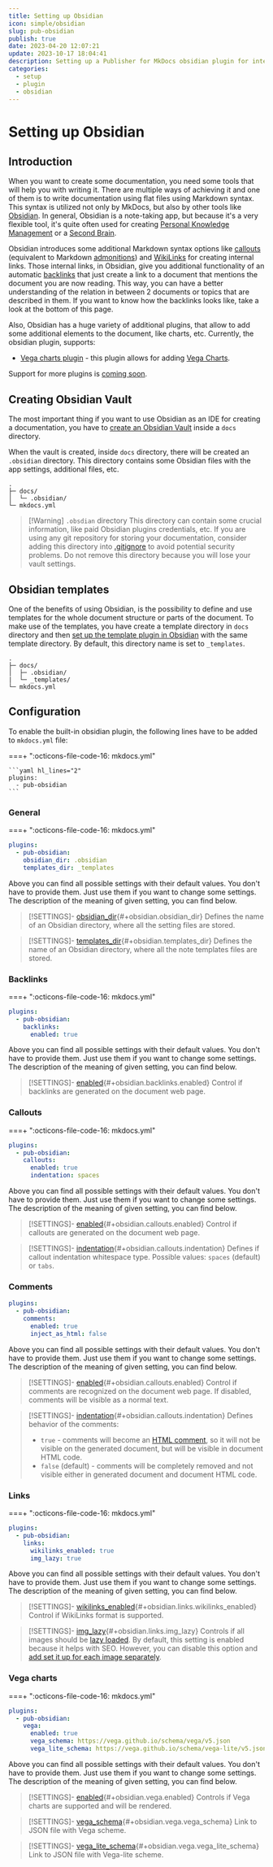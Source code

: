 ```yaml
---
title: Setting up Obsidian
icon: simple/obsidian
slug: pub-obsidian
publish: true
date: 2023-04-20 12:07:21
update: 2023-10-17 18:04:41
description: Setting up a Publisher for MkDocs obsidian plugin for integration with an Obsidian note taking tool
categories:
  - setup
  - plugin
  - obsidian
---
```


# Setting up Obsidian

## Introduction

When you want to create some documentation, you need some tools that will help you with writing it. There are multiple ways of achieving it and one of them is to write documentation using flat files using Markdown syntax. This syntax is utilized not only by MkDocs, but also by other tools like [Obsidian](https://obsidian.md). In general, Obsidian is a note-taking app, but because it's a very flexible tool, it's quite often used for creating [Personal Knowledge Management](https://en.wikipedia.org/wiki/Personal_knowledge_management) or a [Second Brain](https://www.buildingasecondbrain.com).

Obsidian introduces some additional Markdown syntax options like [callouts](https://help.obsidian.md/Editing+and+formatting/Callouts) (equivalent to Markdown [admonitions](https://squidfunk.github.io/mkdocs-material/reference/admonitions/)) and [WikiLinks](https://en.wikipedia.org/wiki/Help:Link) for creating internal links. Those internal links, in Obsidian, give you additional functionality of an automatic [backlinks](https://help.obsidian.md/Plugins/Backlinks) that just create a link to a document that mentions the document you are now reading. This way, you can have a better understanding of the relation in between 2 documents or topics that are described in them. If you want to know how the backlinks looks like, take a look at the bottom of this page.

Also, Obsidian has a huge variety of additional plugins, that allow to add some additional elements to the document, like charts, etc. Currently, the obsidian plugin, supports:

- [Vega charts plugin](https://github.com/Justin-J-K/obsidian-vega) - this plugin allows for adding [Vega Charts](https://vega.github.io/vega/).

Support for more plugins is [coming soon](../../07_dev/other/02_backlog.md).

## Creating Obsidian Vault

The most important thing if you want to use Obsidian as an IDE for creating a documentation, you have to [create an Obsidian Vault](https://help.obsidian.md/Getting+started/Create+a+vault) inside a `docs` directory.

When the vault is created, inside `docs` directory, there will be created an `.obsidian` directory. This directory contains some Obsidian files with the app settings, additional files, etc.

```console hl_lines="2-3"
.
├─ docs/
│  └─ .obsidian/
└─ mkdocs.yml
```

> [!Warning] `.obsdian` directory
> This directory can contain some crucial information, like paid Obsidian plugins credentials, etc. If you are using any git repository for storing your documentation, consider adding this directory into [.gitignore](https://git-scm.com/docs/gitignore) to avoid potential security problems.
> Do not remove this directory because you will lose your vault settings.

## Obsidian templates

One of the benefits of using Obsidian, is the possibility to define and use templates for the whole document structure or parts of the document. To make use of the templates, you have create a template directory in `docs` directory and then [set up the template plugin in Obsidian](https://help.obsidian.md/Plugins/Templates) with the same template directory. By default, this directory name is set to `_templates`.

```console hl_lines="2 4"
.
├─ docs/
│  ├─ .obsidian/
|  └─ _templates/
└─ mkdocs.yml
```

## Configuration

To enable the built-in obsidian plugin, the following lines have to be added to `mkdocs.yml` file:

===+ ":octicons-file-code-16: mkdocs.yml"

    ```yaml hl_lines="2"
    plugins:
      - pub-obsidian
    ```

### General

===+ ":octicons-file-code-16: mkdocs.yml"

``` yaml hl_lines="3-4"
plugins:
  - pub-obsidian:
	obsidian_dir: .obsidian
	templates_dir: _templates
```

Above you can find all possible settings with their default values. You don't have to provide them. Just use them if you want to change some settings. The description of the meaning of given setting, you can find below.

> [!SETTINGS]- [obsidian_dir](#+obsidian.obsidian_dir){#+obsidian.obsidian_dir}
> Defines the name of an Obsidian directory, where all the setting files are stored.

> [!SETTINGS]- [templates_dir](#+obsidian.templates_dir){#+obsidian.templates_dir}
> Defines the name of an Obsidian directory, where all the note templates files are stored.

### Backlinks

===+ ":octicons-file-code-16: mkdocs.yml"

``` yaml hl_lines="3-4"
plugins:
  - pub-obsidian:
	backlinks:
	  enabled: true
```

Above you can find all possible settings with their default values. You don't have to provide them. Just use them if you want to change some settings. The description of the meaning of given setting, you can find below.

> [!SETTINGS]- [enabled](#+obsidian.backlinks.enabled){#+obsidian.backlinks.enabled}
> Control if backlinks are generated on the document web page.

### Callouts

===+ ":octicons-file-code-16: mkdocs.yml"

``` yaml hl_lines="3-5"
plugins:
  - pub-obsidian:
	callouts:
	  enabled: true
	  indentation: spaces
```

Above you can find all possible settings with their default values. You don't have to provide them. Just use them if you want to change some settings. The description of the meaning of given setting, you can find below.

> [!SETTINGS]- [enabled](#+obsidian.callouts.enabled){#+obsidian.callouts.enabled}
> Control if callouts are generated on the document web page.

> [!SETTINGS]- [indentation](#+obsidian.callouts.indentation){#+obsidian.callouts.indentation}
> Defines if callout indentation whitespace type. Possible values: `spaces` (default) or `tabs`.

### Comments

``` yaml hl_lines="3-5"
plugins:
  - pub-obsidian:
	comments:
	  enabled: true
	  inject_as_html: false
```

Above you can find all possible settings with their default values. You don't have to provide them. Just use them if you want to change some settings. The description of the meaning of given setting, you can find below.

> [!SETTINGS]- [enabled](#+obsidian.comments.enabled){#+obsidian.callouts.enabled}
> Control if comments are recognized on the document web page. If disabled, comments will be visible as a normal text.

> [!SETTINGS]- [indentation](#+obsidian.comments.inject_as_html){#+obsidian.callouts.indentation}
> Defines behavior of the comments:
> - `true` - comments will become an [HTML comment](https://www.w3schools.com/tags/tag_comment.asp), so it will not be visible on the generated document, but will be visible in document HTML code.
> - `false` (default) - comments will be completely removed and not visible either in generated document and document HTML code.

### Links

===+ ":octicons-file-code-16: mkdocs.yml"

``` yaml hl_lines="3-5"
plugins:
  - pub-obsidian:
	links:
	  wikilinks_enabled: true
	  img_lazy: true
```

Above you can find all possible settings with their default values. You don't have to provide them. Just use them if you want to change some settings. The description of the meaning of given setting, you can find below.

> [!SETTINGS]- [wikilinks_enabled](#+obsidian.links.wikilinks_enabled){#+obsidian.links.wikilinks_enabled}
> Control if WikiLinks format is supported.

> [!SETTINGS]- [img_lazy](#+obsidian.links.img_lazy){#+obsidian.links.img_lazy}
> Controls if all images should be [lazy loaded](https://developer.mozilla.org/en-US/docs/Web/Performance/Lazy_loading). By default, this setting is enabled because it helps with SEO. However, you can disable this option and [add set it up for each image separately](https://squidfunk.github.io/mkdocs-material/reference/images/?h=image#image-lazy-loading).

### Vega charts

===+ ":octicons-file-code-16: mkdocs.yml"

``` yaml hl_lines="3-6"
plugins:
  - pub-obsidian:
	vega:
	  enabled: true
	  vega_schema: https://vega.github.io/schema/vega/v5.json
	  vega_lite_schema: https://vega.github.io/schema/vega-lite/v5.json
```

Above you can find all possible settings with their default values. You don't have to provide them. Just use them if you want to change some settings. The description of the meaning of given setting, you can find below.

> [!SETTINGS]- [enabled](#+obsidian.vega.enabled){#+obsidian.vega.enabled}
> Controls if Vega charts are supported and will be rendered.

> [!SETTINGS]- [vega_schema](#+obsidian.vega.vega_schema){#+obsidian.vega.vega_schema}
> Link to JSON file with Vega scheme.

> [!SETTINGS]- [vega_lite_schema](#+obsidian.vega.vega_lite_schema){#+obsidian.vega.vega_lite_schema}
> Link to JSON file with Vega-lite scheme.
